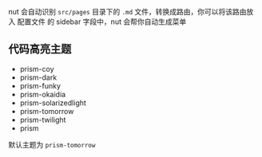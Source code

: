 nut 会自动识别 `src/pages` 目录下的 `.md` 文件，转换成路由，你可以将该路由放入 <zi-link href="https://nut.js.org/#/pages/docs/config" more>配置文件</zi-link> 的 sidebar 字段中，nut 会帮你自动生成菜单

## 代码高亮主题

- prism-coy
- prism-dark
- prism-funky
- prism-okaidia
- prism-solarizedlight
- prism-tomorrow
- prism-twilight
- prism

默认主题为 `prism-tomorrow`
